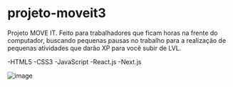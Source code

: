 # projeto-moveit3
 Projeto MOVE IT. Feito para trabalhadores que ficam horas na frente do computador, buscando pequenas pausas no trabalho para a realização de pequenas atividades que darão XP para você subir de LVL. 
 
 -HTML5
 -CSS3
 -JavaScript
 -React.js
 -Next.js

![image](https://user-images.githubusercontent.com/75963618/109409770-23e04680-7974-11eb-8530-44612ece4a8a.png)
